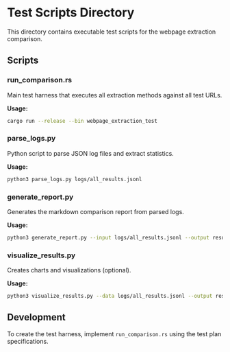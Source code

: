 # Test Scripts Directory

This directory contains executable test scripts for the webpage extraction comparison.

## Scripts

### run_comparison.rs
Main test harness that executes all extraction methods against all test URLs.

**Usage:**
```bash
cargo run --release --bin webpage_extraction_test
```

### parse_logs.py
Python script to parse JSON log files and extract statistics.

**Usage:**
```bash
python3 parse_logs.py logs/all_results.jsonl
```

### generate_report.py
Generates the markdown comparison report from parsed logs.

**Usage:**
```bash
python3 generate_report.py --input logs/all_results.jsonl --output results/report.md
```

### visualize_results.py
Creates charts and visualizations (optional).

**Usage:**
```bash
python3 visualize_results.py --data logs/all_results.jsonl --output results/charts/
```

## Development

To create the test harness, implement `run_comparison.rs` using the test plan specifications.
